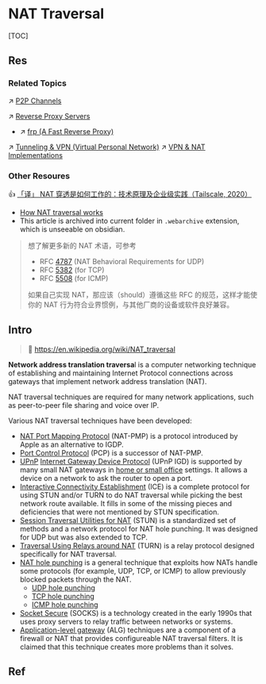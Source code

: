 # NAT Traversal

[TOC]



## Res
### Related Topics
↗ [P2P Channels](../../../../0x06%20Data%20Link%20Layer/Switched%20LAN/〰️%20P2P%20Channels/P2P%20Channels.md)

↗ [Reverse Proxy Servers](../../../../../../../Software%20Engineering/☝️%20Application%20Software%20Engineering/🕸️%20Web%20Development%20&%20The%20Internet/🗄️%20Web%20BackEnd%20Dev%20&%20Middleware/Web%20Dev%20Middleware/🪇%20Reverse%20Proxy%20Servers/Reverse%20Proxy%20Servers.md)
- ↗ [frp (A Fast Reverse Proxy)](../../../../../../../Software%20Engineering/☝️%20Application%20Software%20Engineering/🕸️%20Web%20Development%20&%20The%20Internet/🗄️%20Web%20BackEnd%20Dev%20&%20Middleware/Web%20Dev%20Middleware/🪇%20Reverse%20Proxy%20Servers/frp%20(A%20Fast%20Reverse%20Proxy).md)

↗ [Tunneling & VPN (Virtual Personal Network)](../../../../../../../CyberSecurity/Network%20Security/Anonymous%20&%20Private%20Networks/👻%20Tunneling%20&%20VPN%20(Virtual%20Personal%20Network)/Tunneling%20&%20VPN%20(Virtual%20Personal%20Network).md)
↗ [VPN & NAT Implementations](../../../../../../../CyberSecurity/Network%20Security/Anonymous%20&%20Private%20Networks/👻%20Tunneling%20&%20VPN%20(Virtual%20Personal%20Network)/VPN%20&%20NAT%20Implementations/VPN%20&%20NAT%20Implementations.md)


### Other Resoures
👍 [「译」 NAT 穿透是如何工作的：技术原理及企业级实践（Tailscale, 2020）](https://arthurchiao.art/blog/how-nat-traversal-works-zh/)
- [How NAT traversal works](https://tailscale.com/blog/how-nat-traversal-works/)
- This article is archived into current folder in `.webarchive` extension, which is unseeable on obsidian.

>想了解更多新的 NAT 术语，可参考
> - RFC [4787](https://tools.ietf.org/html/rfc4787) (NAT Behavioral Requirements for UDP)
> - RFC [5382](https://tools.ietf.org/html/rfc5382) (for TCP)
> - RFC [5508](https://tools.ietf.org/html/rfc5508) (for ICMP)
>
>如果自己实现 NAT，那应该（should）遵循这些 RFC 的规范，这样才能使你的 NAT 行为符合业界惯例，与其他厂商的设备或软件良好兼容。



## Intro
> 🔗 https://en.wikipedia.org/wiki/NAT_traversal

**Network address translation traversa**l is a computer networking technique of establishing and maintaining Internet Protocol connections across gateways that implement network address translation (NAT).

NAT traversal techniques are required for many network applications, such as peer-to-peer file sharing and voice over IP.

Various NAT traversal techniques have been developed:
- [NAT Port Mapping Protocol](https://en.wikipedia.org/wiki/NAT_Port_Mapping_Protocol "NAT Port Mapping Protocol") (NAT-PMP) is a protocol introduced by Apple as an alternative to IGDP.
- [Port Control Protocol](https://en.wikipedia.org/wiki/Port_Control_Protocol "Port Control Protocol") (PCP) is a successor of NAT-PMP.
- [UPnP](https://en.wikipedia.org/wiki/UPnP "UPnP") [Internet Gateway Device Protocol](https://en.wikipedia.org/wiki/Internet_Gateway_Device_Protocol "Internet Gateway Device Protocol") (UPnP IGD) is supported by many small NAT gateways in [home or small office](https://en.wikipedia.org/wiki/Small_office/home_office "Small office/home office") settings. It allows a device on a network to ask the router to open a port.
- [Interactive Connectivity Establishment](https://en.wikipedia.org/wiki/Interactive_Connectivity_Establishment "Interactive Connectivity Establishment") (ICE) is a complete protocol for using STUN and/or TURN to do NAT traversal while picking the best network route available. It fills in some of the missing pieces and deficiencies that were not mentioned by STUN specification.
- [Session Traversal Utilities for NAT](https://en.wikipedia.org/wiki/STUN "STUN") (STUN) is a standardized set of methods and a network protocol for NAT hole punching. It was designed for UDP but was also extended to TCP.
- [Traversal Using Relays around NAT](https://en.wikipedia.org/wiki/Traversal_Using_Relays_around_NAT "Traversal Using Relays around NAT") (TURN) is a relay protocol designed specifically for NAT traversal.
- [NAT hole punching](https://en.wikipedia.org/wiki/NAT_hole_punching "NAT hole punching") is a general technique that exploits how NATs handle some protocols (for example, UDP, TCP, or ICMP) to allow previously blocked packets through the NAT.
    - [UDP hole punching](https://en.wikipedia.org/wiki/UDP_hole_punching "UDP hole punching")
    - [TCP hole punching](https://en.wikipedia.org/wiki/TCP_hole_punching "TCP hole punching")
    - [ICMP hole punching](https://en.wikipedia.org/wiki/ICMP_hole_punching "ICMP hole punching")
- [Socket Secure](https://en.wikipedia.org/wiki/SOCKS "SOCKS") (SOCKS) is a technology created in the early 1990s that uses proxy servers to relay traffic between networks or systems.
- [Application-level gateway](https://en.wikipedia.org/wiki/Application-level_gateway "Application-level gateway") (ALG) techniques are a component of a firewall or NAT that provides configureable NAT traversal filters. It is claimed that this technique creates more problems than it solves.



## Ref
